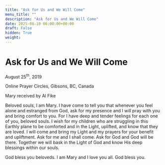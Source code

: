 ```yaml
---
title: "Ask for Us and We Will Come"
menu_title: ""
description: "Ask for Us and We Will Come"
date: 2025-08-10 06:00:00+00:00
draft: False
hidden: True
weight:
---
```

# Ask for Us and We Will Come

August 25<sup>th</sup>, 2019

Online Prayer Circles, Gibsons, BC, Canada

Mary received by Al Fike

Beloved souls, I am Mary. I have come to tell you that whenever you feel alone and estranged from God, ask for my presence and I will pray with you and bring comfort to you. For I have deep and tender feelings for each one of you, beloved souls. I wish for my children who are struggling in this Earthly plane to be comforted and in the Light, uplifted, and know that they are loved. I will come and bring my Light and my prayers for your benefit and upliftment. Ask for me and I shall come. Ask for God and God will be there. Together we will bask in the Light of God and know His deep blessings within our souls.

God bless you beloveds. I am Mary and I love you all. God bless you.
